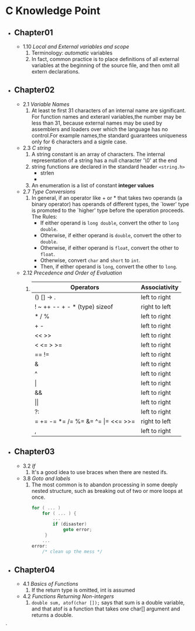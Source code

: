 # C Knowledge Point
  * ## Chapter01
  	* 1.10 *Local and External variables and scope*
  		1. Terminology: *automatic* variables
  		2. In fact, common practice is to place definitions of all external
		variables at the beginning of the source file, and then omit all extern declarations.


  * ## Chapter02
    * 2.1 *Variable Names*
        1. At least te first 31 characters of an internal name are significant.
        For function names and exteranl variables,the number may be less than 31,
        because external names may be used by assemblers and loaders over which
        the language has no control.For example names,the standard guarantees
        uniqueness only for 6 characters and a signle case.
	* 2.3 *C string*
		1. A string constant is an array of characters. The internal representation of a string
		has a null character '\0' at the end
		2. string functions are declared in the standard header `<string.h>`
			* strlen
			* 
		3.  An enumeration is a list of constant **integer values**
	* 2.7 *Type Conversions*
		1. In general, if an operator like + or * that takes two operands (a binary operator) 
		has operands of different types, the \`lower\' type is promoted to 
		the \`higher\' type before the operation proceeds. The Rules:
			* If either operand is `long double`, convert the other to `long double`.
			* Otherwise, if either operand is `double`, convert the other to `double`.
			* Otherwise, if either operand is `float`, convert the other to `float`.
			* Otherwise, convert `char` and `short` to `int`.
			* Then, if either operand is `long`, convert the other to `long`.
	* 2.12 *Precedence and Order of Evaluation*
	    1.  Operators  | Associativity
	        -----------|--------------
	        () [] -> . | left to right
	        ! ~ ++ -- + - * (type) sizeof|right to left
	        * / %|left to right
	        + - | left to right
	        << >> | left to right
	        < <= > >=|left to right
	        == != | left to right
	        &|left to right
	        ^|left to right
	        &#124;|left to right
	        &&|left to right
	        &#124;&#124; | left to right
	        ?: | left to right
	        = += -= *= /= %= &= ^= &#124;= <<= >>=|right to left
	        ,|left to right
  * ## Chapter03
    * 3.2 *If*
        1.  It's a good idea to use braces when there are nested ifs.
    * 3.8 *Goto and labels*
        1. The most common is to abandon processing in some deeply nested structure, such as breaking out of two or more loops at once.
            ```c
            for ( ... )
                for ( ... ) {
                    ...
                    if (disaster)
                        goto error;
                 }
                ...
            error:
                /* clean up the mess */
            ```
  * ## Chapter04
    * 4.1 *Basics of Functions*
        1. If the return type is omitted, int is assumed
    * 4.2 *Functions Returning Non-integers*
        1. `double sum, atof(char []);`
        says that sum is a double variable, and that atof is a function that takes one char[] argument and returns a double.

`
        

